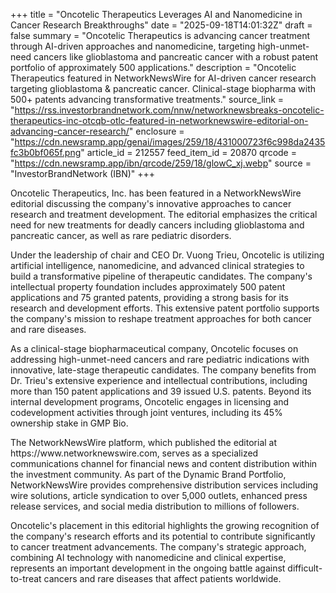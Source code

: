 +++
title = "Oncotelic Therapeutics Leverages AI and Nanomedicine in Cancer Research Breakthroughs"
date = "2025-09-18T14:01:32Z"
draft = false
summary = "Oncotelic Therapeutics is advancing cancer treatment through AI-driven approaches and nanomedicine, targeting high-unmet-need cancers like glioblastoma and pancreatic cancer with a robust patent portfolio of approximately 500 applications."
description = "Oncotelic Therapeutics featured in NetworkNewsWire for AI-driven cancer research targeting glioblastoma & pancreatic cancer. Clinical-stage biopharma with 500+ patents advancing transformative treatments."
source_link = "https://rss.investorbrandnetwork.com/nnw/networknewsbreaks-oncotelic-therapeutics-inc-otcqb-otlc-featured-in-networknewswire-editorial-on-advancing-cancer-research/"
enclosure = "https://cdn.newsramp.app/genai/images/259/18/431000723f6c998da2435fc3b0bf065f.png"
article_id = 212557
feed_item_id = 20870
qrcode = "https://cdn.newsramp.app/ibn/qrcode/259/18/glowC_xj.webp"
source = "InvestorBrandNetwork (IBN)"
+++

<p>Oncotelic Therapeutics, Inc. has been featured in a NetworkNewsWire editorial discussing the company's innovative approaches to cancer research and treatment development. The editorial emphasizes the critical need for new treatments for deadly cancers including glioblastoma and pancreatic cancer, as well as rare pediatric disorders.</p><p>Under the leadership of chair and CEO Dr. Vuong Trieu, Oncotelic is utilizing artificial intelligence, nanomedicine, and advanced clinical strategies to build a transformative pipeline of therapeutic candidates. The company's intellectual property foundation includes approximately 500 patent applications and 75 granted patents, providing a strong basis for its research and development efforts. This extensive patent portfolio supports the company's mission to reshape treatment approaches for both cancer and rare diseases.</p><p>As a clinical-stage biopharmaceutical company, Oncotelic focuses on addressing high-unmet-need cancers and rare pediatric indications with innovative, late-stage therapeutic candidates. The company benefits from Dr. Trieu's extensive experience and intellectual contributions, including more than 150 patent applications and 39 issued U.S. patents. Beyond its internal development programs, Oncotelic engages in licensing and codevelopment activities through joint ventures, including its 45% ownership stake in GMP Bio.</p><p>The NetworkNewsWire platform, which published the editorial at https://www.networknewswire.com, serves as a specialized communications channel for financial news and content distribution within the investment community. As part of the Dynamic Brand Portfolio, NetworkNewsWire provides comprehensive distribution services including wire solutions, article syndication to over 5,000 outlets, enhanced press release services, and social media distribution to millions of followers.</p><p>Oncotelic's placement in this editorial highlights the growing recognition of the company's research efforts and its potential to contribute significantly to cancer treatment advancements. The company's strategic approach, combining AI technology with nanomedicine and clinical expertise, represents an important development in the ongoing battle against difficult-to-treat cancers and rare diseases that affect patients worldwide.</p>